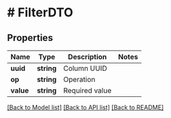# # FilterDTO

## Properties

Name | Type | Description | Notes
------------ | ------------- | ------------- | -------------
**uuid** | **string** | Column UUID |
**op** | **string** | Operation |
**value** | **string** | Required value |

[[Back to Model list]](../../README.md#models) [[Back to API list]](../../README.md#endpoints) [[Back to README]](../../README.md)
